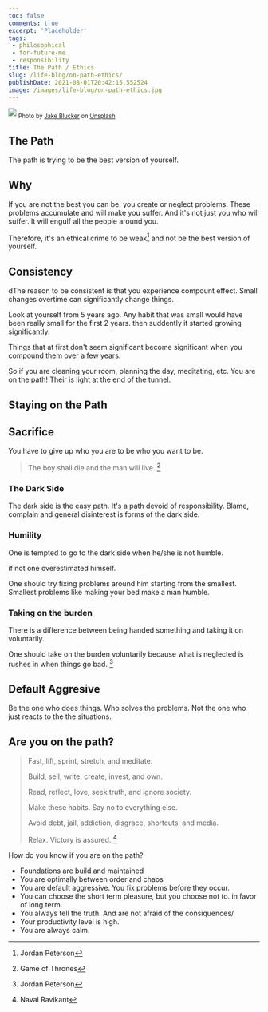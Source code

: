 ```yaml
---
toc: false
comments: true
excerpt: 'Placeholder' 
tags:
 - philosophical
 - for-future-me
 - responsibility
title: The Path / Ethics
slug: /life-blog/on-path-ethics/
publishDate: 2021-08-01T20:42:15.552524
image: /images/life-blog/on-path-ethics.jpg
---
```

![](/images/life-blog/on-path-ethics.jpg)
<sub style="user-select: auto;">Photo by <a href="https://unsplash.com/@jakeblucker?utm_source=unsplash&amp;utm_medium=referral&amp;utm_content=creditCopyText" style="user-select: auto;">Jake Blucker</a> on <a href="https://unsplash.com/s/photos/road?utm_source=unsplash&amp;utm_medium=referral&amp;utm_content=creditCopyText" style="user-select: auto;">Unsplash</a></sub>

## The Path

The path is trying to be the best version of yourself.

## Why 

If you are not the best you can be, you create or neglect problems. These problems accumulate and will make you suffer. And it's not just you who will suffer. It will engulf all the people around you.

Therefore, it's an ethical crime to be weak[^3] and not be the best version of yourself.

## Consistency

dThe reason to be consistent is that you experience compount effect. Small changes overtime can significantly change things.

Look at yourself from 5 years ago. Any habit that was small would have been really small for the first 2 years. then suddently it started growing significantly.

Things that at first don't seem significant become significant when you compound them over a few years.

So if you are cleaning your room, planning the day, meditating, etc. You are on the path! Their is light at the end of the tunnel.

## Staying on the Path

## Sacrifice

You have to give up who you are to be who you want to be.

> The boy shall die and the man will live.  [^2]

### The Dark Side

The dark side is the easy path. It's a path devoid of responsibility. Blame, complain and general disinterest is forms of the dark side. 

### Humility

One is tempted to go to the dark side when he/she is not humble.

if not one overestimated himself.

One should try fixing problems around him starting from the smallest. Smallest problems like making your bed make a man humble.

### Taking on the burden
There is a difference between being handed something and taking it on voluntarily. 

One should take on the burden voluntarily because what is neglected is rushes in when things go bad. [^3]

## Default Aggresive

Be the one who does things. Who solves the problems. Not the one who just reacts to the the situations.

## Are you on the path?

> Fast, lift, sprint, stretch, and meditate.
> 
> Build, sell, write, create, invest, and own.
> 
> Read, reflect, love, seek truth, and ignore society.
> 
> Make these habits. Say no to everything else.
> 
> Avoid debt, jail, addiction, disgrace, shortcuts, and media.
> 
> Relax. Victory is assured. [^1]

How do you know if you are on the path?

- Foundations are build and maintained
- You are optimally between order and chaos
- You are default aggressive. You fix problems before they occur.
- You can choose the short term pleasure, but you choose not to. in favor of long term.
- You always tell the truth. And are not afraid of the consiquences/
- Your productivity level is high.
- You are always calm.

[^1]: Naval Ravikant
[^2]: Game of Thrones
[^3]: Jordan Peterson